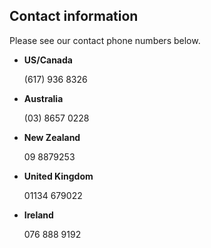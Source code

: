 ## Contact information

Please see our contact phone numbers below.

- **US/Canada**

    (617) 936 8326
- **Australia**         

    (03) 8657 0228
- **New Zealand**       

    09 8879253
- **United Kingdom**    

    01134 679022
- **Ireland**

    076 888 9192